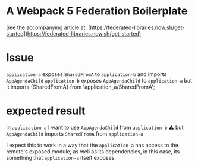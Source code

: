 # A Webpack 5 Federation Boilerplate

See the accompanying article at: [https://federated-libraries.now.sh/get-started](https://federated-libraries.now.sh/get-started)


# Issue
`application-a` exposes `SharedFromA` to `application-b` and imports `AppAgendaChild`
`application-b` exposes `AppAgendaChild` to `application-a` but it imports {SharedFromA} from 'application_a/SharedFromA';

# expected result

in `application-a` I want to use `AppAgendaChild` from `application-b` :warning: but `AppAgendaChild` imports `SharedFromA` from `application-a`

I expect this to work in a way that the `application-a` has access to the remote's exposed module, as well as its dependencies, in this case, its something that `application-a` itself exposes. 
```
```